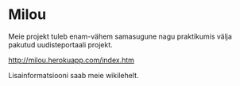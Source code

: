 Milou
=====
Meie projekt tuleb enam-vähem samasugune nagu praktikumis välja pakutud uudisteportaali projekt.

http://milou.herokuapp.com/index.htm

Lisainformatsiooni saab meie wikilehelt.

